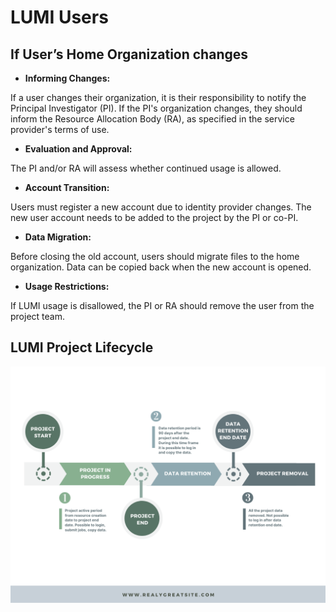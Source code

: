 # LUMI Users

## If User’s Home Organization changes

- <b>Informing Changes:</b>

If a user changes their organization, it is their responsibility to notify the Principal Investigator (PI).
If the PI's organization changes, they should inform the Resource Allocation Body (RA), as specified in the service provider's terms of use.

- <b>Evaluation and Approval:</b>

The PI and/or RA will assess whether continued usage is allowed.

- <b>Account Transition:</b>

Users must register a new account due to identity provider changes.
The new user account needs to be added to the project by the PI or co-PI.

- <b>Data Migration:</b>

Before closing the old account, users should migrate files to the home organization.
Data can be copied back when the new account is opened.

- <b>Usage Restrictions:</b>

If LUMI usage is disallowed, the PI or RA should remove the user from the project team.


## LUMI Project Lifecycle

   ![Lumi users](../assets/lumiuser_flow.png)
